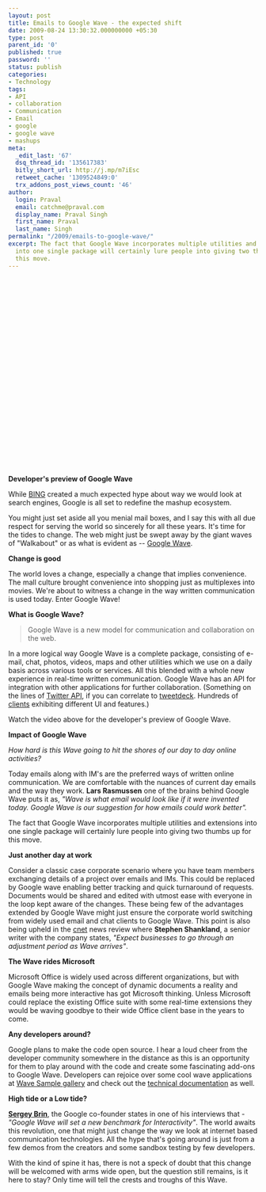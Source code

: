 ```yaml
---
layout: post
title: Emails to Google Wave - the expected shift
date: 2009-08-24 13:30:32.000000000 +05:30
type: post
parent_id: '0'
published: true
password: ''
status: publish
categories:
- Technology
tags:
- API
- collaboration
- Communication
- Email
- google
- google wave
- mashups
meta:
  _edit_last: '67'
  dsq_thread_id: '135617383'
  bitly_short_url: http://j.mp/m7iEsc
  retweet_cache: '1309524849:0'
  trx_addons_post_views_count: '46'
author:
  login: Praval
  email: catchme@praval.com
  display_name: Praval Singh
  first_name: Praval
  last_name: Singh
permalink: "/2009/emails-to-google-wave/"
excerpt: The fact that Google Wave incorporates multiple utilities and extensions
  into one single package will certainly lure people into giving two thumbs up for
  this move.
---
```

<p><object width="640" height="385"><param name="movie" value="http://www.youtube.com/v/v_UyVmITiYQ&hl=en&fs=1&fmt=18" /><param name="allowFullScreen" value="true" /><param name="allowscriptaccess" value="always" /><embed src="http://www.youtube.com/v/v_UyVmITiYQ&hl=en&fs=1&fmt=18" type="application/x-shockwave-flash" allowscriptaccess="always" allowfullscreen="true" width="640" height="385"></embed></object></p>
<p><strong>Developer's preview of Google Wave</strong></p>

<p>While <a href="http://www.bing.com">BING</a> created a much expected hype about way we would look at search engines, Google is all set to redefine the mashup ecosystem.</p>
<p>You might just set aside all you menial mail boxes, and I say this with all due respect for serving the world so sincerely for all these years. It's time for the tides to change. The web might just be swept away by the giant waves of "Walkabout" or as what is evident as -- <a href="http://wave.google.com/">Google Wave</a>.</p>
<p><strong>Change is good</strong></p>
<p>The world loves a change, especially a change that implies convenience. The mall culture brought convenience into shopping just as multiplexes into movies. We're about to witness a change in the way written communication is used today. Enter Google Wave!</p>
<p><strong>What is Google Wave?</strong></p>
<blockquote><p>Google Wave is a new model for communication and collaboration on the web.</p></blockquote>
<p>In a more logical way Google Wave is a complete package, consisting of e-mail, chat, photos, videos, maps and other utilities which we use on a daily basis across various tools or services. All this blended with a whole new experience in real-time written communication. Google Wave has an API for integration with other applications for further collaboration. (Something on the lines of <a href="http://apiwiki.twitter.com/">Twitter API</a>, if you can correlate to <a href="http://tweetdeck.com/beta/">tweetdeck</a>. Hundreds of <a href="http://www.techcrunch.com/2009/02/19/the-top-21-twitter-clients-according-to-twitstat/">clients</a> exhibiting different UI and features.)</p>
<p>Watch the video above for the developer's preview of Google Wave.</p>
<p><strong>Impact of Google Wave</strong></p>
<p><em>How hard is this Wave going to hit the shores of our day to day online activities? </em></p>
<p>Today emails along with IM's are the preferred ways of written online communication. We are comfortable with the nuances of current day emails and the way they work. <strong>Lars Rasmussen</strong> one of the brains behind Google Wave puts it as, <em>"Wave is what email would look like if it were invented today. Google Wave is our suggestion for how emails could work better".</em></p>
<p>The fact that Google Wave incorporates multiple utilities and extensions into one single package will certainly lure people into giving two thumbs up for this move.</p>
<p><strong>Just another day at work</strong></p>
<p>Consider a classic case corporate scenario where you have team members exchanging details of a project over emails and IMs. This could be replaced by Google wave enabling better tracking and quick turnaround of requests. Documents would be shared and edited with utmost ease with everyone in the loop kept aware of the changes. These being few of the advantages extended by Google Wave might just ensure the corporate world switching from widely used email and chat clients to Google Wave. This point is also being upheld in the <a href="http://www.cnet.com/">cnet</a> news review where <strong>Stephen Shankland</strong>, a senior writer with the company states, <em>"Expect businesses to go through an adjustment period as Wave arrives"</em>.</p>
<p><strong>The Wave rides Microsoft</strong></p>
<p>Microsoft Office is widely used across different organizations, but with Google Wave making the concept of dynamic documents a reality and emails being more interactive has got Microsoft thinking. Unless Microsoft could replace the existing Office suite with some real-time extensions they would be waving goodbye to their wide Office client base in the years to come.</p>
<p><strong>Any developers around?</strong></p>
<p>Google plans to make the code open source. I hear a loud cheer from the developer community somewhere in the distance as this is an opportunity for them to play around with the code and create some fascinating add-ons to Google Wave. Developers can rejoice over some cool wave applications at <a href="http://wave-samples-gallery.appspot.com/">Wave Sample gallery</a> and check out the <a href="http://code.google.com/apis/wave/guide.html">technical documentation</a> as well.</p>
<p><strong>High tide or a Low tide?</strong></p>
<p><strong><a href="http://en.wikipedia.org/wiki/Sergey_Brin">Sergey Brin</a></strong>, the Google co-founder states in one of his interviews that - <em>"Google Wave will set a new benchmark for Interactivity"</em>. The world awaits this revolution, one that might just change the way we look at internet based communication technologies. All the hype that's going around is just from a few demos from the creators and some sandbox testing by few developers. </p>
<p>With the kind of spine it has, there is not a speck of doubt that this change will be welcomed with arms wide open, but the question still remains, is it here to stay? Only time will tell the crests and troughs of this Wave.</p>
